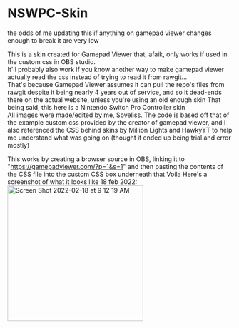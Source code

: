 # NSWPC-Skin
the odds of me updating this if anything on gamepad viewer changes enough to break it are very low

This is a skin created for Gamepad Viewer that, afaik, only works if used in the custom css in OBS studio. <br/>
It'll probably also work if you know another way to make gamepad viewer actually read the css instead of trying to read it from rawgit... <br/>
That's because Gamepad Viewer assumes it can pull the repo's files from rawgit despite it being nearly 4 years out of service,
and so it dead-ends there on the actual website, unless you're using an old enough skin 
That being said, this here is a Nintendo Switch Pro Controller skin <br/>
All images were made/edited by me, Soveliss. 
The code is based off that of the example custom css provided by the creator of gamepad viewer, and I also referenced the CSS behind
 skins by Million Lights and HawkyYT to help me understand what was going on (thought it ended up being trial and error mostly) 

This works by creating a browser source in OBS, linking it to "https://gamepadviewer.com/?p=1&s=1" 
and then pasting the contents of the CSS file into the custom CSS box underneath that 
Voila 
Here's a screenshot of what it looks like 18 feb 2022: 
<img width="304" alt="Screen Shot 2022-02-18 at 9 12 19 AM" src="https://user-images.githubusercontent.com/99949632/154730251-346ca683-383c-402e-a1d8-a8a74eeb219a.png">
